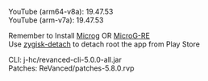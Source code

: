 YouTube (arm64-v8a): 19.47.53  
YouTube (arm-v7a): 19.47.53  

Remember to Install [Microg](https://github.com/ReVanced/GmsCore/releases) OR [MicroG-RE](https://github.com/WSTxda/MicroG-RE)  
Use [zygisk-detach](https://github.com/j-hc/zygisk-detach) to detach root the app from Play Store
  
CLI: j-hc/revanced-cli-5.0.0-all.jar  
Patches: ReVanced/patches-5.8.0.rvp    
